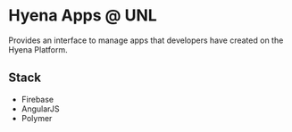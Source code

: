 Hyena Apps @ UNL
=================

Provides an interface to manage apps that developers have created on the Hyena Platform.

Stack
-----

- Firebase
- AngularJS
- Polymer
